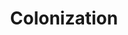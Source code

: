 ---
title: Colonization
longTitle: 'Colonization'
tags:
- gccommon
relatedTerm:
- "[[Explorations History Pioneers]]"
---